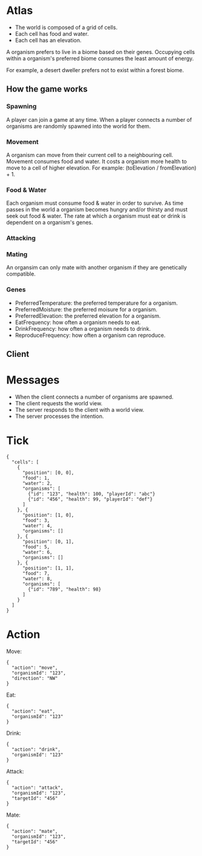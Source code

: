 # Atlas

* The world is composed of a grid of cells.
* Each cell has food and water.
* Each cell has an elevation.

A organism prefers to live in a biome based on their genes. Occupying cells within a organism's preferred biome consumes the least amount of energy.

For example, a desert dweller prefers not to exist within a forest biome.

## How the game works

### Spawning

A player can join a game at any time. When a player connects a number of
organisms are randomly spawned into the world for them.

### Movement

A organism can move from their current cell to a neighbouring cell. Movement consumes food and water.
It costs a organism more health to move to a cell of higher elevation. For example: (toElevation / fromElevation) + 1.

### Food & Water

Each organism must consume food & water in order to survive. As time passes in the
world a organism becomes hungry and/or thirsty and must seek out food & water. The
rate at which a organism must eat or drink is dependent on a organism's genes.

### Attacking

### Mating

An organsim can only mate with another organism if they are genetically compatible.

### Genes

* PreferredTemperature: the preferred temperature for a organism.
* PreferredMoisture: the preferred moisure for a organism.
* PreferredElevation: the preferred elevation for a organism.
* EatFrequency: how often a organism needs to eat.
* DrinkFrequency: how often a organism needs to drink.
* ReproduceFrequency: how often a organism can reproduce.

## Client

# Messages

* When the client connects a number of organisms are spawned.
* The client requests the world view.
* The server responds to the client with a world view.
* The server processes the intention.

# Tick

    {
      "cells": [
        {
          "position": [0, 0],
          "food": 1,
          "water": 2,
          "organisms": [
            {"id": "123", "health": 100, "playerId": "abc"}
            {"id": "456", "health": 99, "playerId": "def"}
          ]
        }, {
          "position": [1, 0],
          "food": 3,
          "water": 4,
          "organisms": []
        }, {
          "position": [0, 1],
          "food": 5,
          "water": 6,
          "organisms": []
        }, {
          "position": [1, 1],
          "food": 7,
          "water": 8,
          "organisms": [
            {"id": "789", "health": 98}
          ]
        }
      ]
    }


# Action

Move:

    {
      "action": "move",
      "organismId": "123",
      "direction": "NW"
    }

Eat:

    {
      "action": "eat",
      "organismId": "123"
    }

Drink:

    {
      "action": "drink",
      "organismId": "123"
    }

Attack:

    {
      "action": "attack",
      "organismId": "123",
      "targetId": "456"
    }

Mate:

    {
      "action": "mate",
      "organismId": "123",
      "targetId": "456"
    }
